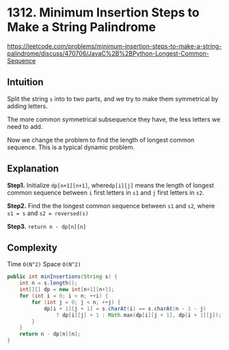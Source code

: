 # 1312. Minimum Insertion Steps to Make a String Palindrome

 https://leetcode.com/problems/minimum-insertion-steps-to-make-a-string-palindrome/discuss/470706/JavaC%2B%2BPython-Longest-Common-Sequence 

## **Intuition**

Split the string `s` into to two parts, and we try to make them symmetrical by adding letters.

The more common symmetrical subsequence they have, the less letters we need to add.

Now we change the problem to find the length of longest common sequence.
This is a typical dynamic problem.

## **Explanation**

**Step1.**
Initialize `dp[n+1][n+1]`,
where`dp[i][j]` means the length of longest common sequence between
`i` first letters in `s1` and `j` first letters in `s2`.

**Step2.**
Find the the longest common sequence between `s1` and `s2`,
where `s1 = s` and `s2 = reversed(s)`

**Step3.**
`return n - dp[n][n]`

## **Complexity**

Time `O(N^2)`
Space `O(N^2)`



```java
public int minInsertions(String s) {
    int n = s.length();
    int[][] dp = new int[n+1][n+1];
    for (int i = 0; i < n; ++i) {
        for (int j = 0; j < n; ++j) {
            dp[i + 1][j + 1] = s.charAt(i) == s.charAt(n - 1 - j) 
                ? dp[i][j] + 1 : Math.max(dp[i][j + 1], dp[i + 1][j]);
        }
    }
    return n - dp[n][n];
}
```

